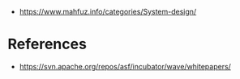 * https://www.mahfuz.info/categories/System-design/

# References
* https://svn.apache.org/repos/asf/incubator/wave/whitepapers/